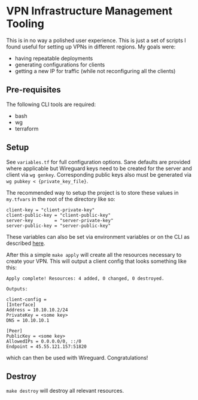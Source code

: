 # VPN Infrastructure Management Tooling

This is in no way a polished user experience. This is just a set of scripts I
found useful for setting up VPNs in different regions. My goals were:

* having repeatable deployments
* generating configurations for clients
* getting a new IP for traffic (while not reconfiguring all the clients)

## Pre-requisites

The following CLI tools are required:

* bash
* wg
* terraform

## Setup
See `variables.tf` for full configuration options. Sane defaults are provided where applicable but Wireguard keys need to be created for the server and client via `wg genkey`. Corresponding public keys also must be generated via `wg pubkey < {private_key_file}`.

The recommended way to setup the project is to store these values in `my.tfvars` in the root of the directory like so:
```
client-key = "client-private-key"
client-public-key = "client-public-key"
server-key        = "server-private-key"
server-public-key = "server-public-key"
```

These variables can also be set via environment variables or on the CLI as described [here](https://www.terraform.io/docs/configuration/variables.html).

After this a simple `make apply` will create all the resources necessary to create your VPN. This will output a client config that looks something like this:
```
Apply complete! Resources: 4 added, 0 changed, 0 destroyed.

Outputs:

client-config =
[Interface]
Address = 10.10.10.2/24
PrivateKey = <some key>
DNS = 10.10.10.1

[Peer]
PublicKey = <some key>
AllowedIPs = 0.0.0.0/0, ::/0
Endpoint = 45.55.121.157:51820
```
which can then be used with Wireguard. Congratulations!

## Destroy
`make destroy` will destroy all relevant resources.

